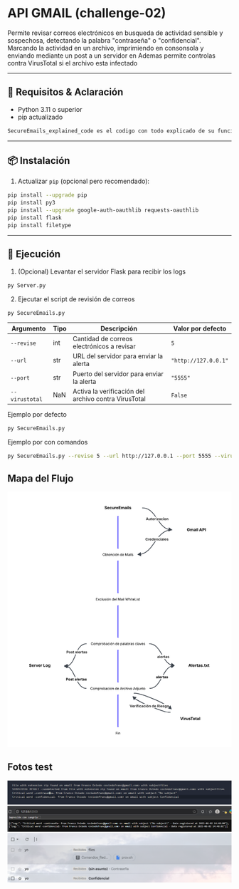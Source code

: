 # API GMAIL (challenge-02)

Permite revisar correos electrónicos en busqueda de actividad sensible y sospechosa, detectando la palabra "contraseña" o "confidencial". Marcando la actividad en un archivo, imprimiendo en consonsola y enviando mediante un post a un servidor en 
Ademas permite controlas contra VirusTotal si el archivo esta infectado

---

## 🔧 Requisitos & Aclaración

- Python 3.11 o superior
- pip actualizado

```bash
SecureEmails_explained_code es el codigo con todo explicado de su funcionamiento en caso de ser necesario para su entendimiento y depuración.
```

---

## 📦 Instalación

1. Actualizar `pip` (opcional pero recomendado):

```bash
pip install --upgrade pip
pip install py3
pip install --upgrade google-auth-oauthlib requests-oauthlib
pip install flask
pip install filetype
```
---
## 🚀 Ejecución

1. (Opcional) Levantar el servidor Flask para recibir los logs

```bash
py Server.py
```

2. Ejecutar el script de revisión de correos

```bash
py SecureEmails.py
```

| Argumento  | Tipo | Descripción                                | Valor por defecto    |
| ---------- | ---- | ------------------------------------------ | -------------------- |
| `--revise` | int  | Cantidad de correos electrónicos a revisar | `5`                  |
| `--url`    | str  | URL del servidor para enviar la alerta     | `"http://127.0.0.1"` |
| `--port`   | str  | Puerto del servidor para enviar la alerta  | `"5555"`             |
| `--virustotal`| NaN  | Activa la verificación del archivo contra VirusTotal  | `False`             |

Ejemplo por defecto
```bash
py SecureEmails.py
```

Ejemplo por con comandos
```bash
py SecureEmails.py --revise 5 --url http://127.0.0.1 --port 5555 --virustotal
```

## Mapa del Flujo

![Mapa del flujo del Programa](images/Mapa.png)

## Fotos test
![Test alertas.txt](images/Image-test.png)
![Test webhook](images/Image-log-server.png)
![Test Mail](images/Image-mail.png)